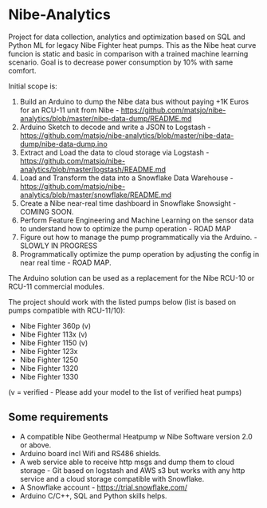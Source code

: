 # Nibe-Analytics

Project for data collection, analytics and optimization based on SQL and Python ML for legacy Nibe Fighter heat pumps. This as the Nibe heat curve funcion is static and  basic in comparison with a trained machine learning scenario. Goal is to decrease power consumption by 10% with same comfort. 
  

Initial scope is:

  1. Build an Arduino to dump the Nibe data bus without paying +1K Euros for an RCU-11 unit from Nibe - https://github.com/matsjo/nibe-analytics/blob/master/nibe-data-dump/README.md
  2. Arduino Sketch to decode and write a JSON to Logstash - https://github.com/matsjo/nibe-analytics/blob/master/nibe-data-dump/nibe-data-dump.ino  
  3. Extract and Load the data to cloud storage via Logstash - https://github.com/matsjo/nibe-analytics/blob/master/logstash/README.md
  4. Load and Transform the data into a Snowflake Data Warehouse - https://github.com/matsjo/nibe-analytics/blob/master/snowflake/README.md 
  5. Create a Nibe near-real time dashboard in Snowflake Snowsight - COMING SOON.
  6. Perform Feature Engineering and Machine Learning on the sensor data to understand how to optimize the pump operation - ROAD MAP
  7. Figure out how to manage the pump programmatically via the Arduino. - SLOWLY IN PROGRESS
  8. Programmatically optimize the pump operation by adjusting the config in near real time - ROAD MAP. 

The Arduino solution can be used as a replacement for the Nibe RCU-10 or RCU-11 commercial modules.  

The project should work with the listed pumps below (list is based on pumps compatible with RCU-11/10):

- Nibe Fighter 360p (v) 
- Nibe Fighter 113x (v)
- Nibe Fighter 1150 (v)
- Nibe Fighter 123x
- Nibe Fighter 1250
- Nibe Fighter 1320
- Nibe Fighter 1330

(v = verified - Please add your model to the list of verified heat pumps)

## Some requirements

- A compatible Nibe Geothermal Heatpump w Nibe Software version 2.0 or above.
- Arduino board incl Wifi and RS486 shields.
- A web service able to receive http msgs and dump them to cloud storage - Git based on logstash and AWS s3 but works with any http service and a cloud storage compatible with Snowflake.
- A Snowflake account - https://trial.snowflake.com/
- Arduino C/C++, SQL and Python skills helps.



